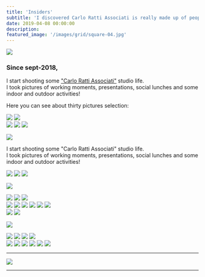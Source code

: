 ```yaml
---
title: 'Insiders'
subtitle: 'I discovered Carlo Ratti Associati is really made up of people'
date: 2019-04-08 00:00:00
description:
featured_image: '/images/grid/square-04.jpg'
---
```


![](/images/insiders/1.jpg)

### Since sept-2018,
I start shooting some ["Carlo Ratti Associati"](https://carloratti.com) studio life. <br> I took pictures of working moments, presentations, social lunches and some indoor and outdoor activities!

Here you can see about thirty pictures selection:

<div class="gallery" data-columns="2">
	<img src="/images/insiders/2.jpg">
	<img src="/images/insiders/3.jpg">
	</div>
<div class="gallery" data-columns="3">
	<img src="/images/insiders/4.jpg">
	<img src="/images/insiders/5.jpg">
	<img src="/images/insiders/6.jpg">
</div>

![](/images/insiders/7.jpg)

I start shooting some "Carlo Ratti Associati" studio life. <br> I took pictures of working moments, presentations, social lunches and some indoor and outdoor activities!

<div class="gallery" data-columns="3">
	<img src="/images/insiders/8.jpg">
	<img src="/images/insiders/9.jpg">
	<img src="/images/insiders/10.jpg">
</div>

![](/images/insiders/11.jpg)

<div class="gallery" data-columns="3">
	<img src="/images/insiders/12.jpg">
	<img src="/images/insiders/13.jpg">
	<img src="/images/insiders/14.jpg">
</div>

<div class="gallery" data-columns="3">
	<img src="/images/insiders/15.jpg">
	<img src="/images/insiders/16.jpg">
	<img src="/images/insiders/17.jpg">
	<img src="/images/insiders/18.jpg">
	<img src="/images/insiders/20.jpg">
	<img src="/images/insiders/19.jpg">
</div>

<div class="gallery" data-columns="2">
	<img src="/images/insiders/21.jpg">
	<img src="/images/insiders/22.jpg">
</div>

![](/images/insiders/23.jpg)

<div class="gallery" data-columns="2">
	<img src="/images/insiders/24.jpg">
	<img src="/images/insiders/25.jpg">
	<img src="/images/insiders/26.jpg">
	<img src="/images/insiders/27.jpg">
</div>

<div class="gallery" data-columns="1">
	<img src="/images/insiders/34.jpg">
	<img src="/images/insiders/30.jpg">
	<img src="/images/insiders/31.jpg">
	<img src="/images/insiders/32.jpg">
	<img src="/images/insiders/33.jpg">
	<img src="/images/insiders/29.jpg">
</div>

---

![](/images/insiders/28.jpg)

---
